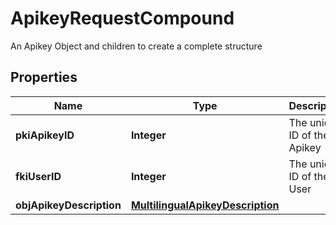 

# ApikeyRequestCompound

An Apikey Object and children to create a complete structure

## Properties

| Name | Type | Description | Notes |
|------------ | ------------- | ------------- | -------------|
|**pkiApikeyID** | **Integer** | The unique ID of the Apikey |  [optional] |
|**fkiUserID** | **Integer** | The unique ID of the User |  |
|**objApikeyDescription** | [**MultilingualApikeyDescription**](MultilingualApikeyDescription.md) |  |  |



